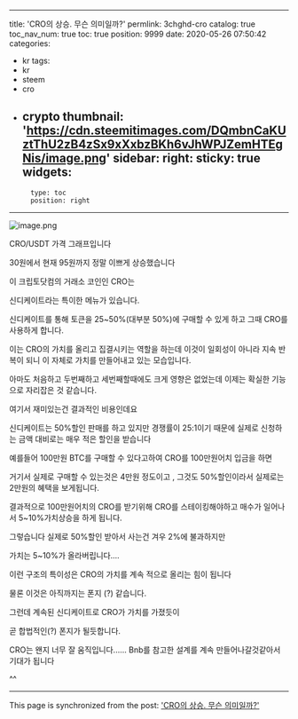 
---
title: 'CRO의 상승. 무슨 의미일까?'
permlink: 3chghd-cro
catalog: true
toc_nav_num: true
toc: true
position: 9999
date: 2020-05-26 07:50:42
categories:
- kr
tags:
- kr
- steem
- cro
- crypto
thumbnail: 'https://cdn.steemitimages.com/DQmbnCaKUztThU2zB4zSx9xXxbzBKh6vJhWPJZemHTEgNis/image.png'
sidebar:
    right:
        sticky: true
widgets:
    -
        type: toc
        position: right
---


![image.png](https://cdn.steemitimages.com/DQmbnCaKUztThU2zB4zSx9xXxbzBKh6vJhWPJZemHTEgNis/image.png)

CRO/USDT 가격 그래프입니다

30원에서 현재 95원까지 정말 이쁘게 상승했습니다

이 크립토닷컴의 거래소 코인인 CRO는 

신디케이트라는 특이한 메뉴가 있습니다.

신디케이트를 통해 토큰을 25~50%(대부분 50%)에 구매할 수 있게 하고 그때 CRO를 사용하게 합니다.

 이는  CRO의 가치를 올리고  집결시키는 역할을 하는데 이것이 일회성이 아니라 지속 반복이 되니 이 자체로 가치를 만들어내고 있는 모습입니다.

아마도 처음하고  두번째하고 세번째할때에도 크게 영향은 없었는데 이제는 확실한 기능으로 자리잡은 것 같습니다.

여기서 재미있는건 결과적인 비용인데요

신디케이트는 50%할인 판매를 하고 있지만 경쟁률이 25:1이기 때문에 실제로 신청하는 금액 대비로는 매우 적은 할인을 받습니다

예를들어 100만원 BTC를 구매할 수 있다고하여 CRO를 100만원어치 입금을 하면

거기서 실제로 구매할 수 있는것은 4만원 정도이고 , 그것도 50%할인이라서 실제로는 2만원의 혜택을 보게됩니다.

결과적으로 100만원어치의 CRO를 받기위해 CRO를 스테이킹해야하고 매수가 일어나서 5~10%가치상승을 하게 됩니다.

그렇습니다 실제로 50%할인 받아서 사는건 겨우 2%에 불과하지만

가치는 5~10%가 올라버립니다....

이런 구조의 특이성은 CRO의 가치를 계속 적으로 올리는 힘이 됩니다

물론 이것은 아직까지는 폰지 (?) 같습니다.

그런데 계속된 신디케이트로 CRO가 가치를 가졌듯이

곧 합법적인(?) 폰지가 될듯합니다.

CRO는 왠지 너무 잘 움직입니다...... Bnb를 참고한 설계를 계속 만들어나갈것같아서 기대가 됩니다

^^

- - -

This page is synchronized from the post: ['CRO의 상승. 무슨 의미일까?'](https://steemit.com/@virus707/3chghd-cro)

